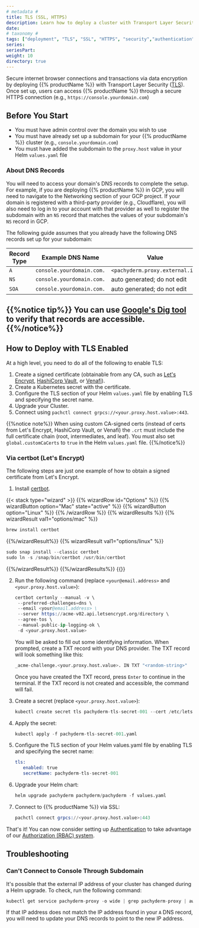 ```yaml
---
# metadata # 
title: TLS (SSL, HTTPS)
description: Learn how to deploy a cluster with Transport Layer Security (TLS).
date: 
# taxonomy #
tags: ["deployment", "TLS", "SSL", "HTTPS", "security","authentication","authorization","enterprise"]
series:
seriesPart:
weight: 10
directory: true 
--- 
```


Secure internet browser connections and transactions via data encryption by deploying {{% productName %}} with Transport Layer Security ([TLS](https://cert-manager.io/docs/reference/tls-terminology/)). Once set up, users can access {{% productName %}} through a secure HTTPS connection (e.g., `https://console.yourdomain.com`)


## Before You Start 

- You must have admin control over the domain you wish to use
- You must have already set up a subdomain for your {{% productName %}} cluster (e.g., `console.yourdomain.com`)
- You must have added the subdomain to the `proxy.host` value in your Helm `values.yaml` file

### About DNS Records
You will need to access your domain's DNS records to complete the setup. For example, if you are deploying {{% productName %}} in GCP, you will need to navigate to the Networking section of your GCP project. If your domain is registered with a third-party provider (e.g., Cloudflare), you will also need to log in to your account with that provider as well to register the subdomain with an `NS` record that matches the values of your subdomain's `NS` record in GCP.

The following guide assumes that you already have the following DNS records set up for your subdomain:

|Record Type|Example DNS Name|Value|
|-|-|-|
|`A`|`console.yourdomain.com.`| `<pachyderm.proxy.external.ip>`|
|`NS`|`console.yourdomain.com.`| auto generated; do not edit |
|`SOA`|`console.yourdomain.com.`| auto generated; do not edit |

{{%notice tip%}}
 You can use [Google's Dig tool](https://toolbox.googleapps.com/apps/dig/) to verify that records are accessible.
{{%/notice%}}
---

## How to Deploy with TLS Enabled


At a high level, you need to do all of the following to enable TLS:

1. Create a signed certificate (obtainable from any CA, such as [Let's Encrypt](https://letsencrypt.org/), [HashiCorp Vault](https://www.vaultproject.io/), or [Venafi](https://www.venafi.com/)).
2. Create a Kubernetes secret with the certificate.
3. Configure the TLS section of your Helm `values.yaml` file by enabling TLS and specifying the secret name.
4. Upgrade your Cluster.
5. Connect using `pachctl connect grpcs://<your.proxy.host.value>:443`.

{{%notice note%}}
When using custom CA-signed certs (instead of certs from Let's Encrypt, HashiCorp Vault, or Venafi) the `.crt` must include the full certificate chain (root, intermediates, and leaf). You must also set `global.customCaCerts` to `true` in the Helm `values.yaml` file.
{{%/notice%}}

### Via certbot (Let's Encrypt)

The following steps are just one example of how to obtain a signed certificate from Let's Encrypt.

1. Install [certbot](https://certbot.eff.org/).

{{< stack type="wizard" >}}
{{% wizardRow id="Options" %}}
 {{% wizardButton option="Mac" state="active" %}}
 {{% wizardButton option="Linux" %}}
{{% /wizardRow %}}
{{% wizardResults %}}
{{% wizardResult val1="options/mac" %}}
   ```s
   brew install certbot
   ```
{{%/wizardResult%}}
{{% wizardResult val1="options/linux" %}}
   ```s
   sudo snap install --classic certbot
   sudo ln -s /snap/bin/certbot /usr/bin/certbot
   ```
{{%/wizardResult%}}
{{%/wizardResults%}}
{{</stack>}}

2. Run the following command (replace `<your@email.address>` and `<your.proxy.host.value>`):
   ```s
   certbot certonly --manual -v \
    --preferred-challenges=dns \
    --email <your@email.address> \
    --server https://acme-v02.api.letsencrypt.org/directory \
    --agree-tos \
    --manual-public-ip-logging-ok \
    -d <your.proxy.host.value>
   ```

   You will be asked to fill out some identifying information. When prompted, create a TXT record with your DNS provider. The TXT record will look something like this:
   ```s
   _acme-challenge.<your.proxy.host.value>. IN TXT "<random-string>"
   ```
   Once you have created the TXT record, press `Enter` to continue in the terminal. If the TXT record is not created and accessible, the command will fail.

3. Create a secret (replace `<your.proxy.host.value>`):
   ```s
   kubectl create secret tls pachyderm-tls-secret-001 --cert /etc/letsencrypt/live/<your.proxy.host.value>/fullchain.pem --key /etc/letsencrypt/live/<your.proxy.host.value>/privkey.pem --dry-run=client --output=yaml > pachyderm-tls-secret-001.yaml
   ```
4. Apply the secret:
   ```s
   kubectl apply -f pachyderm-tls-secret-001.yaml
   ```
5. Configure the TLS section of your Helm values.yaml file by enabling TLS and specifying the secret name:
   ```s
   tls: 
      enabled: true
      secretName: pachyderm-tls-secret-001
   ```
   
6. Upgrade your Helm chart:
   ```s
   helm upgrade pachyderm pachyderm/pachyderm -f values.yaml
   ```
7. Connect to {{% productName %}} via SSL:
   ```s
   pachctl connect grpcs://<your.proxy.host.value>:443
   ```

That's it! You can now consider setting up [Authentication](/{{%release%}}/set-up/connectors) to take advantage of our [Authorization (RBAC) system](/{{%release%}}/set-up/authorization).

## Troubleshooting

### Can't Connect to Console Through Subdomain

It's possible that the external IP address of your cluster has changed during a Helm upgrade. To check, run the following command:
```s
kubectl get service pachyderm-proxy -o wide | grep pachyderm-proxy | awk '{print $4}'
```

If that IP address does not match the IP address found in your `A` DNS record, you will need to update your DNS records to point to the new IP address.
